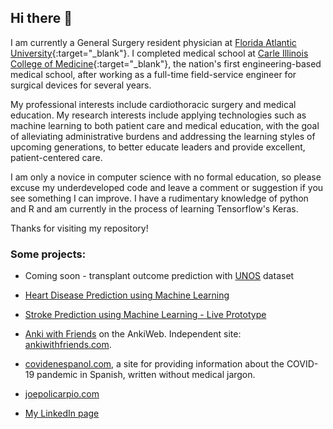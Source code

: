 ## Hi there 👋

I am currently a General Surgery resident physician at [Florida Atlantic University](https://www.fau.edu/medicine/gme/residency-fellowship/surgery/){:target="_blank"}.
I completed medical school at [Carle Illinois College of Medicine](https://medicine.illinois.edu/){:target="_blank"}, 
the nation's first engineering-based medical school, after working as a full-time field-service engineer for surgical devices for several years.

My professional interests include cardiothoracic surgery and medical education.
My research interests include applying technologies such as machine learning 
to both patient care and medical education, with the goal of alleviating administrative
burdens and addressing the learning styles of upcoming generations, to better educate leaders
and provide excellent, patient-centered care.

I am only a novice in computer science with no formal education, so please excuse my
underdeveloped code and leave a comment or suggestion if you see something I can improve.
I have a rudimentary knowledge of python and R and am currently in the process of learning 
Tensorflow's Keras.

Thanks for visiting my repository!

### Some projects:

- Coming soon - transplant outcome prediction with [UNOS](https://unos.org/data/) dataset
 
- [Heart Disease Prediction using Machine Learning](https://www.heartdiseaseprediction.com/)
  
- [Stroke Prediction using Machine Learning - Live Prototype](https://www.strokepredictor.com/)

- [Anki with Friends](https://ankiweb.net/shared/info/613520216) on the AnkiWeb. 
Independent site: [ankiwithfriends.com](https://ankiwithfriends.com/).
  
- [covidenespanol.com](http://www.covidenespanol.com/), a site for providing
information about the COVID-19 pandemic in Spanish, written without medical jargon.

- [joepolicarpio.com](https://joepolicarpio.com/)

- [My LinkedIn page](https://www.linkedin.com/in/joseph-policarpio)

<!--
**jopeo/jopeo** is a ✨ _special_ ✨ repository because its `README.md` (this file) appears on your GitHub profile.
Here are some ideas to get you started:
⚡
- 🔭 I’m currently working on ...
- 🌱 I’m currently learning ...
- 👯 I’m looking to collaborate on ...
- 🤔 I’m looking for help with ...
- 💬 Ask me about ...
- 📫 How to reach me: ...
- 😄 Pronouns: ...
- ⚡ Fun fact: ...
-->
